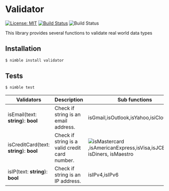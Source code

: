 # Validator

[![License: MIT](https://img.shields.io/badge/license-MIT-blue)](./LICENSE)
[![Build Status](https://travis-ci.org/Adeohluwa/validator.svg?branch=master)](https://travis-ci.org/Adeohluwa/validator)
![Build Status](https://img.shields.io/github/last-commit/adeohluwa/validator?style=flat-square)

This library provides several functions to validate real world data types

## Installation
```bash
$ nimble install validator
```

## Tests
```bash
$ nimble test
```


Validators            |     Description         |     Sub functions
----------------------|-------------------------|------------------------------------------------------------
isEmail(text: **string**): **bool**              | Check if string is an email address. |   isGmail,isOutlook,isYahoo,isiCloud,isQq
isCreditCard(text: **string**): **bool** | Check if string is a valid credit card number.| ![isMastercard](https://github.com/Adeohluwa/validator/blob/e9111bd100deed419936a85abb448c16530ff1bb/src/validator/isCreditCard.nim#L12),isAmericanExpress,isVisa,isJCB, isDiners, isMaestro
isIP(text: **string**): **bool** | Check if string is an IP address.| isIPv4,isIPv6
